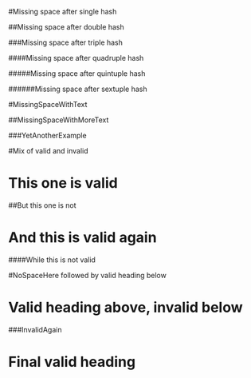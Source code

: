 #Missing space after single hash

##Missing space after double hash

###Missing space after triple hash

####Missing space after quadruple hash

#####Missing space after quintuple hash

######Missing space after sextuple hash

#MissingSpaceWithText

##MissingSpaceWithMoreText

###YetAnotherExample

#Mix of valid and invalid

# This one is valid

##But this one is not

# And this is valid again

####While this is not valid

#NoSpaceHere followed by valid heading below

# Valid heading above, invalid below

###InvalidAgain

# Final valid heading